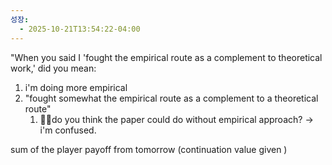 ```yaml
---
성장:
  - 2025-10-21T13:54:22-04:00
---
```

"When you said I 'fought the empirical route as a complement to theoretical work,' did you mean:
1. i'm doing more empirical 
2. "fought somewhat the empirical route as a complement to a theoretical route" 
	1. 🙋‍♀️do you think the paper could do without empirical approach? -> i'm confused.

sum of the player payoff from tomorrow (continuation value given )